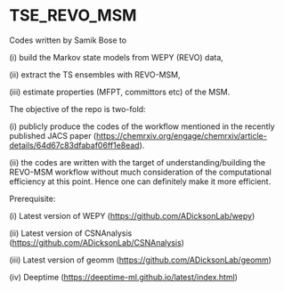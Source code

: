 # TSE_REVO_MSM
Codes written by Samik Bose to 

(i) build the Markov state models from WEPY (REVO) data, 

(ii) extract the TS ensembles with REVO-MSM, 

(iii) estimate properties (MFPT, committors etc) of the MSM. 


The objective of the repo is two-fold: 

(i) publicly produce the codes of the workflow mentioned in the recently published JACS paper (https://chemrxiv.org/engage/chemrxiv/article-details/64d67c83dfabaf06ff1e8ead).

(ii) the codes are written with the target of understanding/building the REVO-MSM workflow without much consideration of the computational efficiency at this point. Hence one can definitely make it more efficient. 


Prerequisite:

(i) Latest version of WEPY (https://github.com/ADicksonLab/wepy)

(ii) Latest version of CSNAnalysis (https://github.com/ADicksonLab/CSNAnalysis)

(iii) Latest version of geomm (https://github.com/ADicksonLab/geomm)

(iv) Deeptime (https://deeptime-ml.github.io/latest/index.html)
